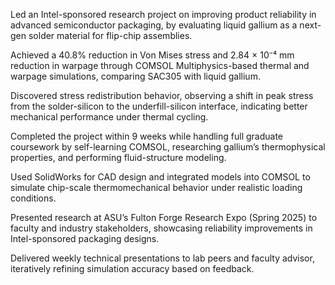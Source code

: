 
Led an Intel-sponsored research project on improving product reliability in advanced semiconductor packaging, by evaluating liquid gallium as a next-gen solder material for flip-chip assemblies.

Achieved a 40.8% reduction in Von Mises stress and 2.84 × 10⁻⁴ mm reduction in warpage through COMSOL Multiphysics-based thermal and warpage simulations, comparing SAC305 with liquid gallium.

Discovered stress redistribution behavior, observing a shift in peak stress from the solder-silicon to the underfill-silicon interface, indicating better mechanical performance under thermal cycling.

Completed the project within 9 weeks while handling full graduate coursework by self-learning COMSOL, researching gallium’s thermophysical properties, and performing fluid-structure modeling.

Used SolidWorks for CAD design and integrated models into COMSOL to simulate chip-scale thermomechanical behavior under realistic loading conditions.

Presented research at ASU’s Fulton Forge Research Expo (Spring 2025) to faculty and industry stakeholders, showcasing reliability improvements in Intel-sponsored packaging designs.

Delivered weekly technical presentations to lab peers and faculty advisor, iteratively refining simulation accuracy based on feedback.
